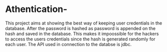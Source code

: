 # Athentication-
This project aims at showing the best way of keeping user credentials in the database.
After the password is hashed as password is appended on the hash and saved in the database.
This makes it impoossible for the hackers to access the users credentials since the hash is generated randomly 
for each user.
The API used in connection to the databse is jdbc.
